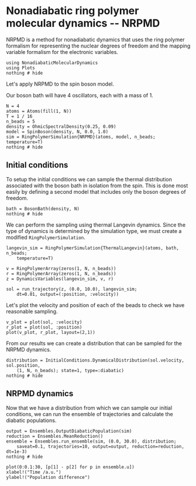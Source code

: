 # Nonadiabatic ring polymer molecular dynamics -- NRPMD

NRPMD is a method for nonadiabatic dynamics that uses the ring polymer formalism
for representing the nuclear degrees of freedom and the mapping variable formalism
for the electronic variables.

```@example nrpmd
using NonadiabaticMolecularDynamics
using Plots
nothing # hide
```

Let's apply NRPMD to the spin boson model.

Our boson bath will have 4 oscillators, each with a mass of 1.
```@example nrpmd
N = 4
atoms = Atoms(fill(1, N))
T = 1 / 16
n_beads = 5
density = OhmicSpectralDensity(0.25, 0.09)
model = SpinBoson(density, N, 0.0, 1.0)
sim = RingPolymerSimulation{NRPMD}(atoms, model, n_beads; temperature=T)
nothing # hide
```

## Initial conditions

To setup the initial conditions we can sample the thermal distribution associated with the
boson bath in isolation from the spin.
This is done most easily by defining a second model that includes only the boson
degrees of freedom.
```@example nrpmd
bath = BosonBath(density, N)
nothing # hide
```

We can perform the sampling using thermal Langevin dynamics.
Since the type of dynamics is determined by the simulation type,
we must create a modified `RingPolymerSimulation`.
```@example nrpmd
langevin_sim = RingPolymerSimulation{ThermalLangevin}(atoms, bath, n_beads;
    temperature=T)

v = RingPolymerArray(zeros(1, N, n_beads))
r = RingPolymerArray(zeros(1, N, n_beads))
z = DynamicsVariables(langevin_sim, v, r)

sol = run_trajectory(z, (0.0, 10.0), langevin_sim;
    dt=0.01, output=(:position, :velocity))
```

Let's plot the velocity and position of each of the beads to check we have reasonable
sampling.
```@example nrpmd
v_plot = plot(sol, :velocity)
r_plot = plot(sol, :position)
plot(v_plot, r_plot, layout=(2,1))
```

From our results we can create a distribution that can be sampled for the NRPMD dynamics.
```@example nrpmd
distribution = InitialConditions.DynamicalDistribution(sol.velocity, sol.position,
    (1, N, n_beads); state=1, type=:diabatic)
nothing # hide
```

## NRPMD dynamics

Now that we have a distribution from which we can sample our initial conditions,
we can run the ensemble of trajectories and calculate the diabatic populations.
```@example nrpmd
output = Ensembles.OutputDiabaticPopulation(sim)
reduction = Ensembles.MeanReduction()
ensemble = Ensembles.run_ensemble(sim, (0.0, 30.0), distribution;
    saveat=0.1, trajectories=10, output=output, reduction=reduction, dt=1e-3)
nothing # hide
```

```@example nrpmd
plot(0:0.1:30, [p[1] - p[2] for p in ensemble.u])
xlabel!("Time /a.u.")
ylabel!("Population difference")
```
